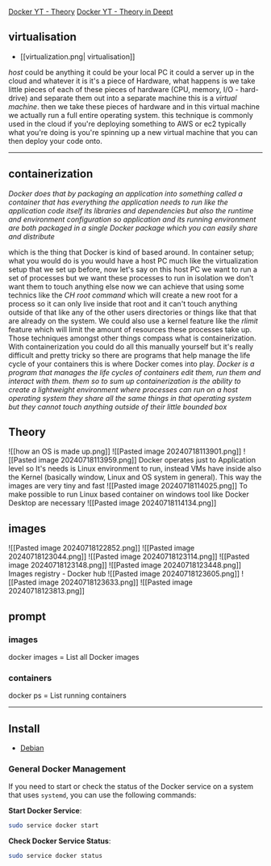 [Docker YT - Theory](https://www.youtube.com/watch?v=Ud7Npgi6x8E)
[Docker YT - Theory in Deept](https://www.youtube.com/watch?v=pg19Z8LL06w)

## virtualisation

- [[virtualization.png| virtualisation]]

_host_ could be anything it could be your local PC it could a server up in the cloud and whatever it is it's a piece of Hardware, what happens is we take little pieces of each of these pieces of hardware (CPU, memory, I/O - hard-drive) and separate them out into a separate machine this is a _virtual machine_.
then we take these pieces of hardware and in this virtual machine we actually run a full entire operating system.
this technique is commonly used in the cloud if you're deploying something to AWS or ec2 typically what you're doing is you're spinning up a new virtual machine that you can then deploy your code onto.

---

## containerization

_Docker does that by packaging an application into something called a container that has everything the application needs to run like the
application code itself its libraries and dependencies but also the runtime and environment configuration so application and its running environment are both packaged in a single Docker package which you can easily share and distribute_

which is the thing that Docker is kind of based around. In container setup; what you would do is you would have a host PC much like the virtualization setup that we set up before, now let's say on this host PC we want to run a set of processes but we want these processes to run in isolation we don't want them to touch anything
else now we can achieve that using some technics like the _CH root command_ which will create a new root for a process so it can only live inside that
root and it can't touch anything outside of that like any of the other users directories or things like that that are already on the system. We could also use a kernel feature like the _rlimit_ feature which will limit the amount of resources these processes take up. Those techniques amongst other things compass what is containerization. With containerization you could do all this manually yourself but it's really difficult and pretty tricky so there are programs that help manage the life cycle of your containers this is where Docker comes into play. _Docker is a program that manages the life cycles of containers edit them, run them and interact with them. them so to sum up containerization is the ability to create a lightweight environment where processes can run on a host operating system they share all the
same things in that operating system but they cannot touch anything outside of their little bounded box_

## Theory

![[how an OS is made up.png]]
![[Pasted image 20240718113901.png]]
![[Pasted image 20240718113959.png]]
Docker operates just to Application level so It's needs is Linux environment to run, instead VMs have inside also the Kernel (basically window, Linux and OS system in general). This way the images are very tiny and fast
![[Pasted image 20240718114025.png]]
To make possible to run Linux based container on windows tool like Docker Desktop are necessary
![[Pasted image 20240718114134.png]]

## images

![[Pasted image 20240718122852.png]]
![[Pasted image 20240718123044.png]]
![[Pasted image 20240718123114.png]]
![[Pasted image 20240718123148.png]]
![[Pasted image 20240718123448.png]]
Images registry - Docker hub
![[Pasted image 20240718123605.png]]
![[Pasted image 20240718123633.png]]
![[Pasted image 20240718123813.png]]

## prompt

### images

docker images = List all Docker images

### containers

docker ps = List running containers

---

## Install

- [Debian](https://www.digitalocean.com/community/tutorials/how-to-install-and-use-docker-on-debian-10)

### General Docker Management

If you need to start or check the status of the Docker service on a system that uses `systemd`, you can use the following commands:

**Start Docker Service**:

```bash
sudo service docker start
```

**Check Docker Service Status**:

```bash
sudo service docker status
```
